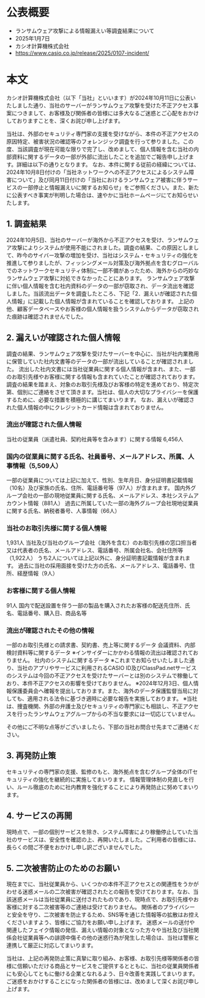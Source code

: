 # 公表概要
- ランサムウェア攻撃による情報漏えい等調査結果について
- 2025年1月7日
- カシオ計算機株式会社
- https://www.casio.co.jp/release/2025/0107-incident/

# 本文
カシオ計算機株式会社（以下「当社」といいます）が2024年10月11日に公表いたしました通り、当社のサーバーがランサムウェア攻撃を受けた不正アクセス事案につきまして、お客様及び関係者の皆様には多大なるご迷惑とご心配をおかけしておりますことを、深くお詫び申し上げます。

当社は、外部のセキュリティ専門家の支援を受けながら、本件の不正アクセスの原因特定、被害状況の確認等のフォレンジック調査を行って参りました。この度、当該調査が現在可能な限りで完了し、改めまして、個人情報を含む当社の内部資料に関するデータの一部が外部に流出したことを追加でご報告申し上げます。詳細は以下の通りとなります。
なお、本件に関する従前の経緯については、2024年10月8日付けの「当社ネットワークへの不正アクセスによるシステム障害について」及び同月11日付けの「当社におけるランサムウェア被害に伴うサービスの一部停止と情報漏えいに関するお知らせ」をご参照ください。また、新たに公表すべき事実が判明した場合は、速やかに当社ホームページにてお知らせいたします。

## 1. 調査結果
2024年10月5日、当社のサーバーが海外から不正アクセスを受け、ランサムウェア攻撃によりシステムが使用不能にされました。調査の結果、この原因としまして、昨今のサイバー攻撃の増加を受け、当社はシステム・セキュリティの強化を推進して参りましたが、フィッシングメール対策及び海外拠点を含むグローバルでのネットワークセキュリティ体制に一部不備があったため、海外からの巧妙なランサムウェア攻撃に対処できなかったことにあります。
ランサムウェア攻撃に伴い個人情報を含む社内資料のデータの一部が窃取され、データ流出を確認しました。当該流出データを調査したところ、下記「2．漏えいが確認された個人情報」に記載した個人情報が含まれていることを確認しております。
上記の他、顧客データベースやお客様の個人情報を扱うシステムからデータが窃取された痕跡は確認されませんでした。

## 2. 漏えいが確認された個人情報
調査の結果、ランサムウェア攻撃を受けたサーバーを中心に、当社が社内業務用に保管していた社内文書等のデータの一部が流出していることが確認されました。
流出した社内文書には当社従業員に関する個人情報が含まれ、また、一部のお取引先様やお客様に関する情報も含まれていたことが確認されております。
調査の結果を踏まえ、対象のお取引先様及びお客様の特定を進めており、特定次第、個別にご連絡をさせて頂きます。当社は、個人の大切なプライバシーを保護するために、必要な措置を積極的に講じてまいります。
なお、漏えいが確認された個人情報の中にクレジットカード情報は含まれておりません。

### 流出が確認された個人情報
当社の従業員（派遣社員、契約社員等を含みます）に関する情報
6,456人

### 国内の従業員に関する氏名、社員番号、メールアドレス、所属、人事情報（5,509人）
一部の従業員については上記に加えて、性別、生年月日、身分証明書記載情報（10名）及び家族の氏名、住所、電話番号等（97人）が含まれます。
国内外グループ会社の一部の現地従業員に関する氏名、メールアドレス、本社システムアカウント情報（881人）
過去に所属していた一部の海外グループ会社現地従業員に関する氏名、納税者番号、人事情報（66人）

### 当社のお取引先様に関する個人情報
1,931人
当社及び当社のグループ会社（海外を含む）のお取引先様の窓口担当者又は代表者の氏名、メールアドレス、電話番号、所属会社名、会社住所等（1,922人）
うち2人については上記以外に、身分証明書記載情報が含まれます。
過去に当社の採用面接を受けた方の氏名、メールアドレス、電話番号、住所、経歴情報（9人）

### お客様に関する個人情報
91人
国内で配送設置を伴う一部の製品を購入されたお客様の配送先住所、氏名、電話番号、購入日、商品名等

### 流出が確認されたその他の情報
一部のお取引先様との請求書、契約書、売上等に関するデータ
会議資料、内部検討資料等に関するデータ
※インサイダーにかかわる情報の流出は確認されておりません。
社内のシステムに関するデータ
※これまでお知らせいたしました通り、当社のアプリやサービスに利用されるCASIO ID及びClassPad.netサービスのシステムは今回の不正アクセスを受けたサーバーとは別のシステムで稼働しており、本件不正アクセスの影響を受けておりません。
※2024年12月3日、個人情報保護委員会へ確報を提出しております。また、海外のデータ保護監督当局に対しても、適用される法令に基づき適時に必要な報告を実施しております。
※当社は、捜査機関、外部の弁護士及びセキュリティの専門家にも相談し、不正アクセスを行ったランサムウェアグループからの不当な要求には一切応じていません。

その他にご不明な点等がございましたら、下部の当社お問合せ先までご連絡ください。

## 3. 再発防止策
セキュリティの専門家の支援、監修のもと、海外拠点を含むグループ全体のITセキュリティの強化を継続的に実施してまいります。
情報管理体制の見直しを行い、ルール徹底のために社内教育を強化することにより再発防止に努めてまいります。

## 4. サービスの再開
現時点で、一部の個別サービスを除き、システム障害により稼働停止していた当社のサービスは、安全性を確認の上、再開いたしました。ご利用者の皆様には、長らくの間ご不便をおかけし申し訳ございませんでした。

## 5. 二次被害防止のためのお願い
現在までに、当社従業員から、いくつかの本件不正アクセスとの関連性をうかがわせる迷惑メールの二次被害が確認されたとの報告を受けております。なお、当該迷惑メールは当社従業員に送付されたものであり、現時点で、お取引先様やお客様に対する二次被害等のご連絡は受けておりません。
関係者のプライバシーと安全を守り、二次被害を防止するため、SNS等を通じた情報等の拡散はお控えくださいますよう、皆様にご協力をお願い申し上げます。
迷惑メールの送付や関連したフェイク情報の発信、漏えい情報の対象となった方々や当社及び当社関係会社従業員等への誹謗中傷その他の迷惑行為が発生した場合は、当社は警察と連携して厳正に対応してまいります。

当社は、上記の再発防止策に真摯に取り組み、お客様、お取引先様等関係者の皆様に信頼いただける商品とサービスをご提供するとともに、当社の従業員関係者にも安心してともに働ける企業となれるよう、日々改善を実践してまいります。
ご迷惑をおかけすることになった関係者の皆様には、改めまして深くお詫び申し上げます。
